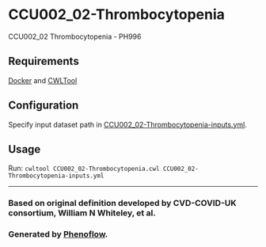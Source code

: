 # CCU002_02-Thrombocytopenia

CCU002_02 Thrombocytopenia - PH996

## Requirements

[Docker](https://docs.docker.com/install/) and [CWLTool](https://github.com/common-workflow-language/cwltool#install)

## Configuration

Specify input dataset path in [CCU002_02-Thrombocytopenia-inputs.yml](CCU002_02-Thrombocytopenia-inputs.yml).

## Usage

Run: `cwltool CCU002_02-Thrombocytopenia.cwl CCU002_02-Thrombocytopenia-inputs.yml`

***

### Based on original definition developed by CVD-COVID-UK consortium, William N Whiteley, et al.
### Generated by [Phenoflow](https://kclhi.org/phenoflow).
